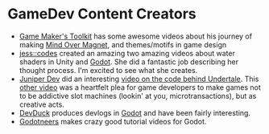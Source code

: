 # GameDev Content Creators

- [Game Maker's Toolkit](https://www.youtube.com/@gmtk) has some awesome videos
  about his journey of making
  [Mind Over Magnet](https://store.steampowered.com/app/2685900/Mind_Over_Magnet/),
  and themes/motifs in game design
- [jess::codes](https://www.youtube.com/@jesscodes) created an amazing two
  amazing videos about water shaders in Unity and
  [Godot](/programming/game-development/godot/). She did a fantastic job
  describing her thought process. I'm excited to see what she creates.
- [Juniper Dev](https://www.youtube.com/@JuniperDev) did an interesting
  [video on the code behind Undertale](https://youtu.be/hKxtQ0CUVFE). This
  [other video](https://youtu.be/V7vIM0iwOng) was a heartfelt plea for game
  developers to make games not to be addictive slot machines (lookin' at you,
  microtransactions), but as creative acts.
- [DevDuck](https://www.youtube.com/@DevDuck) produces devlogs in
  [Godot](/programming/game-development/godot/) and have been fairly
  interesting.
- [Godotneers](https://www.youtube.com/@godotneers) makes crazy good tutorial
  videos for Godot.
